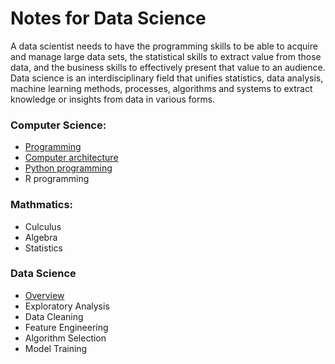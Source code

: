 # Notes for Data Science

A data scientist needs to have the programming skills to be able to acquire and manage large data sets, the statistical skills to extract value from those data, and the business skills to effectively present that value to an audience. Data science is an interdisciplinary field that unifies statistics, data analysis, machine learning methods, processes, 
algorithms and systems to extract knowledge or insights from data in various forms.

### Computer Science:

  * [Programming](pages/informatics.md)
  * [Computer architecture](pages/hardware.md)
  * [Python programming](pages/python.md)
  * R programming
  
### Mathmatics:

  * Culculus
  * Algebra
  * Statistics

### Data Science

  * [Overview](pages/flow.md)
  * Exploratory Analysis
  * Data Cleaning
  * Feature Engineering
  * Algorithm Selection
  * Model Training
  
